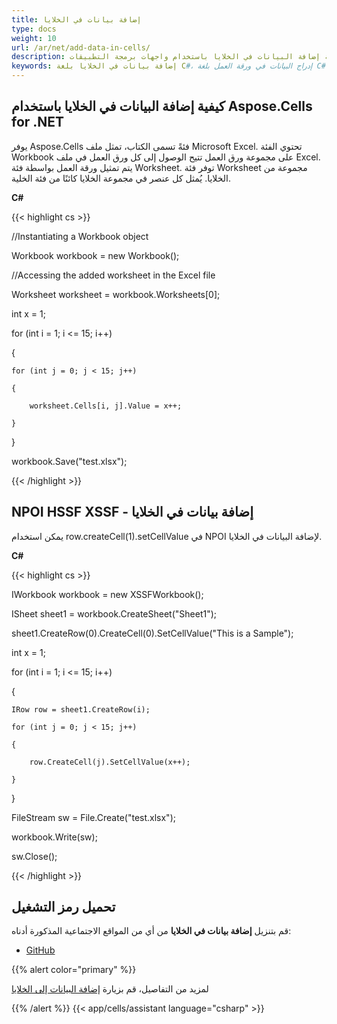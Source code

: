 ```yaml
---
title: إضافة بيانات في الخلايا
type: docs
weight: 10
url: /ar/net/add-data-in-cells/
description: يشرح هذا المقال كيفية إضافة البيانات في الخلايا باستخدام واجهات برمجة التطبيقات Aspose.Cells for .NET.
keywords: إضافة بيانات في الخلايا بلغة C#، إدراج البيانات في ورقة العمل بلغة C#، تعيين بيانات الخلية بلغة C#.
---
```



## **كيفية إضافة البيانات في الخلايا باستخدام Aspose.Cells for .NET**
يوفر Aspose.Cells فئةً تسمى الكتاب، تمثل ملف Microsoft Excel. تحتوي الفئة Workbook على مجموعة ورق العمل تتيح الوصول إلى كل ورق العمل في ملف Excel. يتم تمثيل ورقة العمل بواسطة فئة Worksheet. توفر فئة Worksheet مجموعة من الخلايا. يُمثل كل عنصر في مجموعة الخلايا كائنًا من فئة الخلية.

**C#**

{{< highlight cs >}}

 //Instantiating a Workbook object

Workbook workbook = new Workbook();

//Accessing the added worksheet in the Excel file

Worksheet worksheet = workbook.Worksheets[0];

int x = 1;

for (int i = 1; i <= 15; i++)

{

    for (int j = 0; j < 15; j++)

    {

        worksheet.Cells[i, j].Value = x++;

    }

}

workbook.Save("test.xlsx");


{{< /highlight >}}
## **NPOI HSSF XSSF - إضافة بيانات في الخلايا**
يمكن استخدام row.createCell(1).setCellValue في NPOI لإضافة البيانات في الخلايا.

**C#**

{{< highlight cs >}}

 IWorkbook workbook = new XSSFWorkbook();

ISheet sheet1 = workbook.CreateSheet("Sheet1");

sheet1.CreateRow(0).CreateCell(0).SetCellValue("This is a Sample");

int x = 1;

for (int i = 1; i <= 15; i++)

{

	IRow row = sheet1.CreateRow(i);

	for (int j = 0; j < 15; j++)

	{

		row.CreateCell(j).SetCellValue(x++);

	}

}

FileStream sw = File.Create("test.xlsx");

workbook.Write(sw);

sw.Close();

{{< /highlight >}}
## **تحميل رمز التشغيل**
قم بتنزيل **إضافة بيانات في الخلايا** من أي من المواقع الاجتماعية المذكورة أدناه:

- [GitHub](https://github.com/aspose-cells/Aspose.Cells-for-.NET/releases/download/Aspose.Cells_vs_NPOI_1.0/Add.Data.In.Cells.Aspose.Cells.zip)

{{% alert color="primary" %}} 

لمزيد من التفاصيل، قم بزيارة [إضافة البيانات إلى الخلايا](/cells/ar/net/add-data-in-cells/)

{{% /alert %}}
{{< app/cells/assistant language="csharp" >}}

